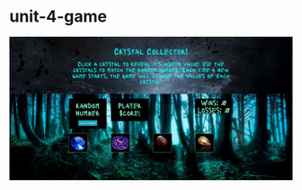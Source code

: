 # unit-4-game

![](https://github.com/tamrichardson/unit-4-game/blob/master/assets/images/crystal.JPG)
